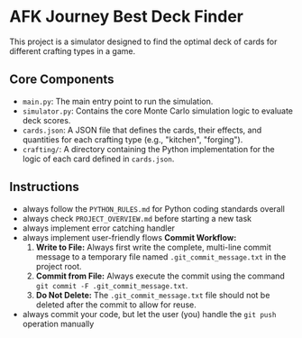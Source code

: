 # AFK Journey Best Deck Finder

This project is a simulator designed to find the optimal deck of cards for different crafting types in a game.

## Core Components
- `main.py`: The main entry point to run the simulation.
- `simulator.py`: Contains the core Monte Carlo simulation logic to evaluate deck scores.
- `cards.json`: A JSON file that defines the cards, their effects, and quantities for each crafting type (e.g., "kitchen", "forging").
- `crafting/`: A directory containing the Python implementation for the logic of each card defined in `cards.json`.

## Instructions
* always follow the `PYTHON_RULES.md` for Python coding standards overall
* always check `PROJECT_OVERVIEW.md` before starting a new task
* always implement error catching handler
* always implement user-friendly flows
**Commit Workflow:**
    1.  **Write to File:** Always first write the complete, multi-line commit message to a temporary file named `.git_commit_message.txt` in the project root.
    2.  **Commit from File:** Always execute the commit using the command `git commit -F .git_commit_message.txt`.
    3.  **Do Not Delete:** The `.git_commit_message.txt` file should not be deleted after the commit to allow for reuse.
* always commit your code, but let the user (you) handle the `git push` operation manually
